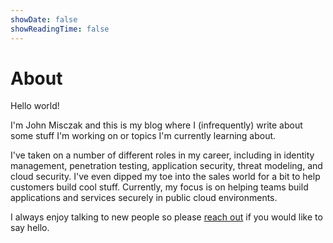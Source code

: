 ```yaml
---
showDate: false
showReadingTime: false
---
```


# About

Hello world!

I'm John Misczak and this is my blog where I (infrequently) write about some stuff I'm working on or topics I'm currently learning about. 

I've taken on a number of different roles in my career, including in identity management, penetration testing, application security, threat modeling, and cloud security. I've even dipped my toe into the sales world for a bit to help customers build cool stuff. Currently, my focus is on helping teams build applications and services securely in public cloud environments. 

I always enjoy talking to new people so please <a href="/contact">reach out</a> if you would like to say hello.